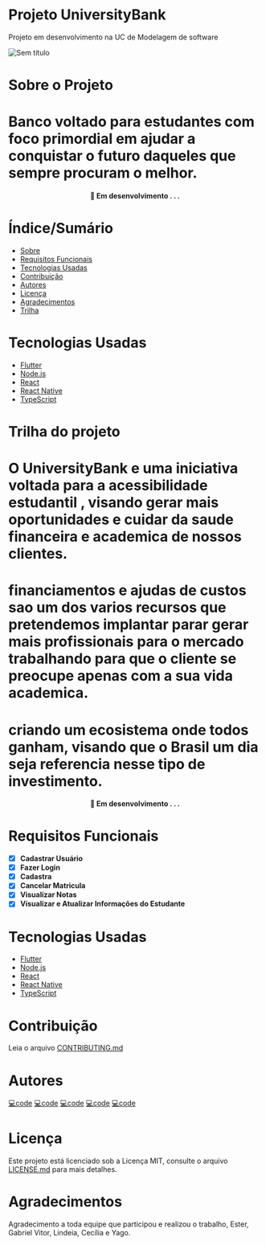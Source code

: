 # Projeto UniversityBank
Projeto em desenvolvimento na UC de Modelagem de software


![Sem título](https://user-images.githubusercontent.com/89614679/137410501-78e07399-aba2-4ec8-a02b-45e34ddde286.png)


# Sobre o Projeto

# Banco voltado para estudantes com foco primordial em ajudar a conquistar o futuro daqueles que sempre procuram o melhor.



<h4 align="center"> 
	🚧  Em desenvolvimento . . .
</h4>


# Índice/Sumário

* [Sobre](#sobre-o-projeto)
* [Requisitos Funcionais](#requisitos-funcionais)
* [Tecnologias Usadas](#tecnologias-usadas)
* [Contribuição](#contribuição)
* [Autores](#autores)
* [Licença](#licença)
* [Agradecimentos](#agradecimentos)
* [Trilha](#trilha-do-projeto)




# Tecnologias Usadas

- [Flutter](https://flutter.dev/)
- [Node.js](https://nodejs.org/en/)
- [React](https://pt-br.reactjs.org/)
- [React Native](https://reactnative.dev/)
- [TypeScript](https://www.typescriptlang.org/)









# Trilha do projeto

# O UniversityBank e uma iniciativa voltada para a acessibilidade estudantil , visando gerar mais oportunidades e cuidar da saude financeira e academica de nossos clientes.
 # financiamentos e ajudas de custos sao um dos varios recursos que pretendemos implantar parar gerar mais profissionais para o mercado trabalhando para que o cliente se preocupe apenas com a sua vida academica. 
 # criando um ecosistema onde todos ganham, visando que o Brasil um dia seja referencia nesse tipo de investimento.


<h4 align="center"> 
	🚧  Em desenvolvimento . . .
</h4>




# Requisitos Funcionais 

- [x] **Cadastrar Usuário**
- [x] **Fazer Login**
- [x] **Cadastra**
- [x] **Cancelar Matricula**
- [x] **Visualizar Notas**
- [x] **Visualizar e Atualizar Informações do Estudante**

# Tecnologias Usadas

- [Flutter](https://flutter.dev/)
- [Node.js](https://nodejs.org/en/)
- [React](https://pt-br.reactjs.org/)
- [React Native](https://reactnative.dev/)
- [TypeScript](https://www.typescriptlang.org/)

# Contribuição

Leia o arquivo [CONTRIBUTING.md](fc0bdafdb28d5a303e7602243de5130a7b439d1f) 

# Autores

[💻code](https://github.com/Ceduda23)
[💻code](https://github.com/Lindeia)
[💻code](https://github.com/yagohpt11221)
[💻code](https://github.com/Gabriel21Oliver)
[💻code](https://github.com/Estermaiag)


# Licença

Este projeto está licenciado sob a Licença MIT,  consulte o arquivo [LICENSE.md](LICENSE.md) para mais detalhes.

# Agradecimentos
Agradecimento a toda equipe que participou e realizou o trabalho, Ester, Gabriel Vitor, Lindeia, Cecília e Yago.

